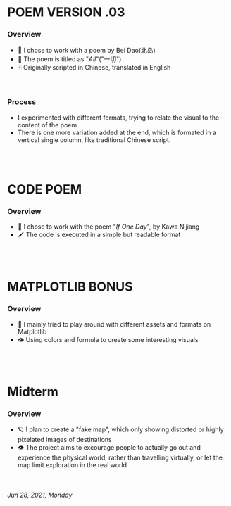 
# POEM VERSION .03


### Overview

* 🎲 I chose to work with a poem by Bei Dao(北岛)
* 📜 The poem is titled as "*All*"("一切")
* 🀄️ Originally scripted in Chinese, translated in English

<br/>

### Process
- I experimented with different formats, trying to relate the visual to the content of the poem
- There is one more variation added at the end, which is formated in a vertical single column, like traditional Chinese script.

<br/>
<br/>

# CODE POEM

### Overview

* 📝 I chose to work with the poem "*If One Day*", by Kawa Nijiang
* 🖌 The code is executed in a simple but readable format

<br/>
<br/>

# MATPLOTLIB BONUS

### Overview

* 🧠 I mainly tried to play around with different assets and formats on Matplotlib
* 👁 Using colors and formula to create some interesting visuals

<br/>
<br/>

# Midterm

### Overview

* 🪐 I plan to create a "fake map", which only showing distorted or highly pixelated images of destinations
* 👁 The project aims to excourage people to actually go out and experience the physical world, rather than travelling virtually, or let the map limit exploration in the real world

<br/>

###### *Jun 28, 2021, Monday*

